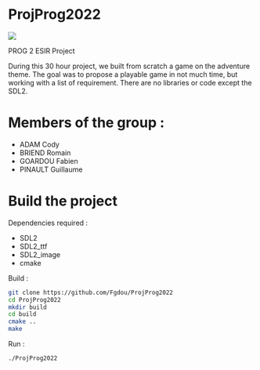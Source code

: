 # ProjProg2022

![](gif.gif)

PROG 2 ESIR Project

During this 30 hour project, we built from scratch a game on the adventure theme. 
The goal was to propose a playable game in not much time, but working with a list of requirement. 
There are no libraries or code except the SDL2.

# Members of the group :
- ADAM Cody
- BRIEND Romain
- GOARDOU Fabien
- PINAULT Guillaume

# Build the project
Dependencies required :
- SDL2
- SDL2_ttf
- SDL2_image
- cmake

Build :
```bash
git clone https://github.com/Fgdou/ProjProg2022
cd ProjProg2022
mkdir build
cd build
cmake ..
make
```
Run :
```bash
./ProjProg2022
```